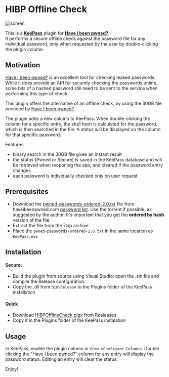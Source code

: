 # HIBP Offline Check

![screen](https://user-images.githubusercontent.com/981184/37559417-71ac2bc4-2a2e-11e8-8e3d-5877d9d7a999.png)

This is a __[KeePass](https://keepass.info/)__ plugin for __[Have I been pwned?](https://haveibeenpwned.com/)__.    
It performs a secure offline check against the password file for any individual password, 
only when requested by the user by double-clicking the plugin column.

## Motivation

[Have I been pwned?](https://haveibeenpwned.com/) is an excellent tool for checking leaked passwords.
While it does provide an API for securely checking the passwords online, some bits of a hashed password still need
to be sent to the service when performing this type of check.

This plugin offers the alternative of an offline check, by using the 30GB file provided by [Have I been pwned?](https://haveibeenpwned.com/).

The plugin adds a new column to KeePass. When double-clicking the column for a specific entry, the sha1 hash is calculated for the password,
which is then searched in the file. A status will be displayed on the column for that specific password.

Features:

- binary search in the 30GB file gives an instant result
- the status (Pwned or Secure) is saved in the KeePass database and will be retrieved when reopening the app, and cleared if the password entry changes
- each password is individually checked only on user request

## Prerequisites

- Download the [pwned-passwords-ordered-2.0.txt](https://downloads.pwnedpasswords.com/passwords/pwned-passwords-2.0.txt.7z.torrent) file from 
haveibeenpwned.com [password list](https://haveibeenpwned.com/Passwords). Use the torrent if possible, as suggested by the author. It's important
that you get the __ordered by hash__ version of the file.
- Extract the file from the 7zip archive
- Place the `pwned-passwords-ordered-2.0.txt` in the same location as `KeePass.exe`

## Installation

#### Secure:

- Build the plugin from source using Visual Studio: open the .sln file and compile the Release configuration.
- Copy the .dll from `bin\Release` to the Plugins folder of the KeePass installation

#### Quick

- Download [HIBPOfflineCheck.plgx](https://github.com/mihaifm/HIBPOfflineCheck/releases/download/1.0.0/HIBPOfflineCheck.plgx) from Realeases
- Copy it in the Plugins folder of the KeePass instalation

## Usage

In KeePass, enable the plugin column in `View->Configure Columns`. Double clicking the "Have I been pwned?" column for any entry will display
the password status. Editing an entry will clear the status.

Enjoy!

